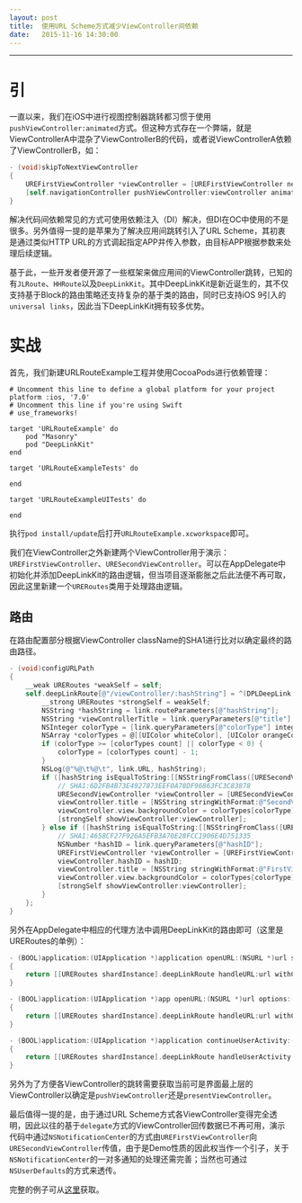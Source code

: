 ```yaml
---
layout: post
title:  使用URL Scheme方式减少ViewController间依赖
date:   2015-11-16 14:30:00
---
```


------

# 引  #

一直以来，我们在iOS中进行视图控制器跳转都习惯于使用`pushViewController:animated`方式。但这种方式存在一个弊端，就是ViewControllerA中混杂了ViewControllerB的代码，或者说ViewControllerA依赖了ViewControllerB，如：  

```Objective-C
- (void)skipToNextViewController
{
    UREFirstViewController *viewController = [UREFirstViewController new];
    [self.navigationController pushViewController:viewController animated:YES];
}
```

解决代码间依赖常见的方式可使用依赖注入（DI）解决，但DI在OC中使用的不是很多。另外值得一提的是苹果为了解决应用间跳转引入了URL Scheme，其初衷是通过类似HTTP URL的方式调起指定APP并传入参数，由目标APP根据参数来处理后续逻辑。  

基于此，一些开发者便开源了一些框架来做应用间的ViewController跳转，已知的有`JLRoute`、`HHRoute`以及`DeepLinkKit`。其中DeepLinkKit是新近诞生的，其不仅支持基于Block的路由策略还支持复杂的基于类的路由，同时已支持iOS 9引入的`universal links`，因此当下DeepLinkKit拥有较多优势。  

# 实战  

首先，我们新建URLRouteExample工程并使用CocoaPods进行依赖管理：  

```
# Uncomment this line to define a global platform for your project
platform :ios, '7.0'
# Uncomment this line if you're using Swift
# use_frameworks!

target 'URLRouteExample' do
	pod "Masonry"
	pod "DeepLinkKit"
end

target 'URLRouteExampleTests' do

end

target 'URLRouteExampleUITests' do

end
```

执行`pod install/update`后打开`URLRouteExample.xcworkspace`即可。  

我们在ViewController之外新建两个ViewController用于演示：`UREFirstViewController`、`URESecondViewController`。可以在AppDelegate中初始化并添加DeepLinkKit的路由逻辑，但当项目逐渐膨胀之后此法便不再可取，因此这里新建一个`URERoutes`类用于处理路由逻辑。  

## 路由  

在路由配置部分根据ViewController className的SHA1进行比对以确定最终的路由路径。  

```Objective-C
- (void)configURLPath
{
    __weak URERoutes *weakSelf = self;
    self.deepLinkRoute[@"/viewController/:hashString"] = ^(DPLDeepLink *link) {
        __strong URERoutes *strongSelf = weakSelf;
        NSString *hashString = link.routeParameters[@"hashString"];
        NSString *viewControllerTitle = link.queryParameters[@"title"];
        NSInteger colorType = [link.queryParameters[@"colorType"] integerValue];
        NSArray *colorTypes = @[[UIColor whiteColor], [UIColor orangeColor], [UIColor redColor], [UIColor greenColor]];
        if (colorType >= [colorTypes count] || colorType < 0) {
            colorType = [colorTypes count] - 1;
        }
        NSLog(@"%@\t%@\t", link.URL, hashString);
        if ([hashString isEqualToString:[[NSStringFromClass([URESecondViewController class]) SHA1] uppercaseString]]){
            // SHA1:6D2FB4B73E4927873EEF0A78DF96863FC3C83878
            URESecondViewController *viewController = [URESecondViewController new];
            viewController.title = [NSString stringWithFormat:@"SecondViewController-%@", viewControllerTitle];
            viewController.view.backgroundColor = colorTypes[colorType];
            [strongSelf showViewController:viewController];
        } else if ([hashString isEqualToString:[[NSStringFromClass([UREFirstViewController class]) SHA1] uppercaseString]]) {
            // SHA1:4658CF27F926A5EFB3A70E28FCC1906E4D751335
            NSNumber *hashID = link.queryParameters[@"hashID"];
            UREFirstViewController *viewController = [UREFirstViewController new];
            viewController.hashID = hashID;
            viewController.title = [NSString stringWithFormat:@"FirstViewController-%@", viewControllerTitle];
            viewController.view.backgroundColor = colorTypes[colorType];
            [strongSelf showViewController:viewController];
        }
    };
}
```

另外在AppDelegate中相应的代理方法中调用DeepLinkKit的路由即可（这里是URERoutes的单例）：  

```Objective-C
- (BOOL)application:(UIApplication *)application openURL:(NSURL *)url sourceApplication:(NSString *)sourceApplication annotation:(id)annotation
{
    return [[URERoutes shardInstance].deepLinkRoute handleURL:url withCompletion:NULL];
}

- (BOOL)application:(UIApplication *)app openURL:(NSURL *)url options:(NSDictionary*)options
{
    return [[URERoutes shardInstance].deepLinkRoute handleURL:url withCompletion:NULL];
}

- (BOOL)application:(UIApplication *)application continueUserActivity:(NSUserActivity *)userActivity restorationHandler:(void (^)(NSArray * _Nullable))restorationHandler
{
    return [[URERoutes shardInstance].deepLinkRoute handleUserActivity:userActivity withCompletion:NULL];
}
```

另外为了方便各ViewController的跳转需要获取当前可是界面最上层的ViewController以确定是```pushViewController```还是```presentViewController```。  

最后值得一提的是，由于通过URL Scheme方式各ViewController变得完全透明，因此以往的基于`delegate`方式的ViewController回传数据已不再可用，演示代码中通过`NSNotificationCenter`的方式由`UREFirstViewController`向`URESecondViewController`传值，由于是Demo性质的因此权当作一个引子，关于`NSNotificationCenter`的一对多通知的处理还需完善；当然也可通过`NSUserDefaults`的方式来透传。  

完整的例子可从[这里](https://github.com/LuoLee/URLRouteExample)获取。  
